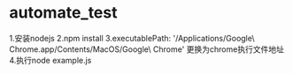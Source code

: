 # automate_test

1.安装nodejs
2.npm install 
3.executablePath: '/Applications/Google\ Chrome.app/Contents/MacOS/Google\ Chrome'  更换为chrome执行文件地址
4.执行node example.js
